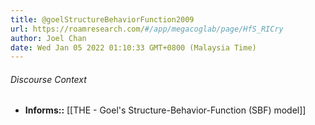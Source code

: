```yaml
---
title: @goelStructureBehaviorFunction2009
url: https://roamresearch.com/#/app/megacoglab/page/HfS_RICry
author: Joel Chan
date: Wed Jan 05 2022 01:10:33 GMT+0800 (Malaysia Time)
---
```




###### Discourse Context

- **Informs::** [[THE - Goel's Structure-Behavior-Function (SBF) model]]
